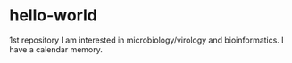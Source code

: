 # hello-world
1st repository
I am interested in microbiology/virology and bioinformatics.
I have a calendar memory.
